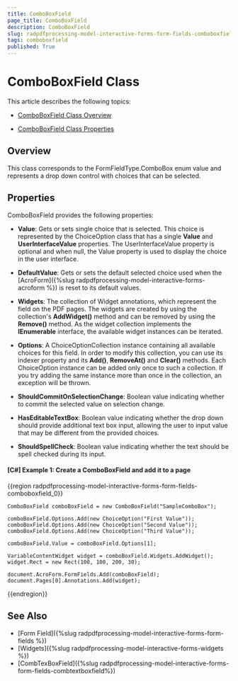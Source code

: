 ```yaml
---
title: ComboBoxField 
page_title: ComboBoxField 
description: ComboBoxField 
slug: radpdfprocessing-model-interactive-forms-form-fields-comboboxfield
tags: comboboxfield
published: True
---
```



# ComboBoxField Class


This article describes the following topics:

* [ComboBoxField Class Overview](#overview)

* [ComboBoxField Class Properties](#properties)

## Overview

This class corresponds to the FormFieldType.ComboBox enum value and represents a drop down control with choices that can be selected. 


## Properties

ComboBoxField provides the following properties:

* **Value**: Gets or sets single choice that is selected. This choice is represented by the ChoiceOption class that has a single **Value** and **UserInterfaceValue** properties. The UserInterfaceValue property is optional and when null, the Value property is used to display the choice in the user interface.

* **DefaultValue**: Gets or sets the default selected choice used when the [AcroForm]({%slug radpdfprocessing-model-interactive-forms-acroform %}) is reset to its default values.

* **Widgets**: The collection of Widget annotations, which represent the field on the PDF pages. The widgets are created by using the collection's **AddWidget()** method and can be removed by using the **Remove()** method. As the widget collection implements the **IEnumerable** interface, the available widget instances can be iterated.

* **Options**: A ChoiceOptionCollection instance containing all available choices for this field. In order to modify this collection, you can use its indexer property and its **Add()**, **RemoveAt()** and **Clear()** methods. Each ChoiceOption instance can be added only once to such a collection. If you try adding the same instance more than once in the collection, an exception will be thrown.

* **ShouldCommitOnSelectionChange**: Boolean value indicating whether to commit the selected value on selection change.

* **HasEditableTextBox**: Boolean value indicating whether the drop down should provide additional text box input, allowing the user to input value that may be different from the provided choices.

* **ShouldSpellCheck**: Boolean value indicating whether the text should be spell checked during its input.

#### **[C#] Example 1: Create a ComboBoxField and add it to a page**
{{region radpdfprocessing-model-interactive-forms-form-fields-comboboxfield_0}}

	ComboBoxField comboBoxField = new ComboBoxField("SampleComboBox");
	
	comboBoxField.Options.Add(new ChoiceOption("First Value"));
	comboBoxField.Options.Add(new ChoiceOption("Second Value"));
	comboBoxField.Options.Add(new ChoiceOption("Third Value"));
	
	comboBoxField.Value = comboBoxField.Options[1];
	
	VariableContentWidget widget = comboBoxField.Widgets.AddWidget();
	widget.Rect = new Rect(100, 100, 200, 30);
	
	document.AcroForm.FormFields.Add(comboBoxField);
	document.Pages[0].Annotations.Add(widget);
{{endregion}}

## See Also

* [Form Field]({%slug radpdfprocessing-model-interactive-forms-form-fields %})
* [Widgets]({%slug radpdfprocessing-model-interactive-forms-widgets %})
* [CombTexBoxField]({%slug radpdfprocessing-model-interactive-forms-form-fields-combtextboxfield%})